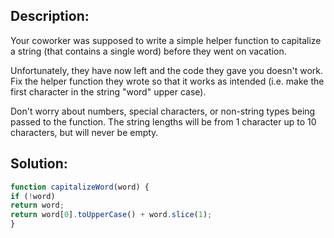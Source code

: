  ## Description:

 Your coworker was supposed to write a simple helper function to capitalize a string (that contains a single word) before they went on vacation.

Unfortunately, they have now left and the code they gave you doesn't work. Fix the helper function they wrote so that it works as intended (i.e. make the first character in the string "word" upper case).

Don't worry about numbers, special characters, or non-string types being passed to the function. The string lengths will be from 1 character up to 10 characters, but will never be empty.

 ## Solution:
 
```javascript
function capitalizeWord(word) {
if (!word)
return word;
return word[0].toUpperCase() + word.slice(1);
}
```